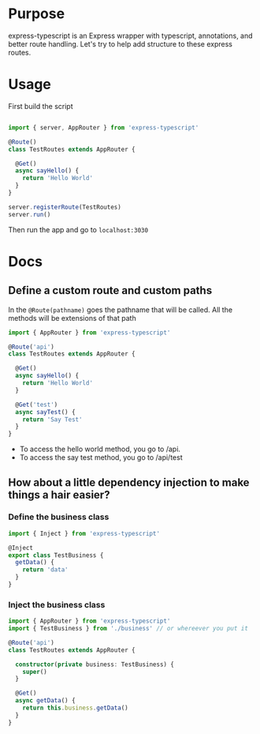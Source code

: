 # Purpose
express-typescript is an Express wrapper with typescript, annotations, and better route handling.
Let's try to help add structure to these express routes.

# Usage
First build the script
```ts

import { server, AppRouter } from 'express-typescript'

@Route()
class TestRoutes extends AppRouter {

  @Get()
  async sayHello() {
    return 'Hello World'
  }
}

server.registerRoute(TestRoutes)
server.run()

```
Then run the app and go to `localhost:3030`

# Docs
## Define a custom route and custom paths
In the `@Route(pathname)` goes the pathname that will be called. All the methods will be extensions of that path

```ts
import { AppRouter } from 'express-typescript'

@Route('api')
class TestRoutes extends AppRouter {

  @Get()
  async sayHello() {
    return 'Hello World'
  }

  @Get('test')
  async sayTest() {
    return 'Say Test'
  }
}
```
- To access the hello world method, you go to /api.
- To access the say test method, you go to /api/test

## How about a little dependency injection to make things a hair easier?
### Define the business class
```ts
import { Inject } from 'express-typescript'

@Inject
export class TestBusiness {
  getData() {
    return 'data'
  }
}
```

### Inject the business class
```ts
import { AppRouter } from 'express-typescript'
import { TestBusiness } from './business' // or whereever you put it

@Route('api')
class TestRoutes extends AppRouter {

  constructor(private business: TestBusiness) {
    super()
  }

  @Get()
  async getData() {
    return this.business.getData()
  }
}
```